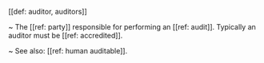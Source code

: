 [[def: auditor, auditors]]

~ The [[ref: party]] responsible for performing an [[ref: audit]]. Typically an auditor must be [[ref: accredited]].

~ See also: [[ref: human auditable]].
